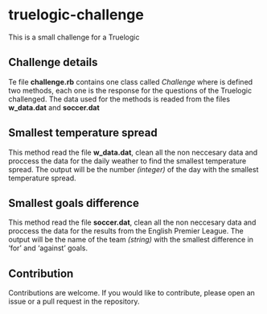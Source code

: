 # truelogic-challenge
This is a small challenge for a Truelogic

## Challenge details
Te file **challenge.rb** contains one class called *Challenge* where is defined two methods, each one is the response for the questions of the Truelogic challenged.
The data used for the methods is readed from the files **w_data.dat** and **soccer.dat**

## Smallest temperature spread
This method read the file **w_data.dat**, clean all the non neccesary data and proccess the data for the daily weather to find the smallest temperature spread.
The output will be the number *(integer)* of the day with the smallest temperature spread.

## Smallest goals difference
This method read the file **soccer.dat**, clean all the non neccesary data and proccess the data for the results from the English Premier League.
The output will be the name of the team *(string)* with the smallest difference in ‘for’ and ‘against’ goals.

## Contribution
Contributions are welcome. If you would like to contribute, please open an issue or a pull request in the repository.
